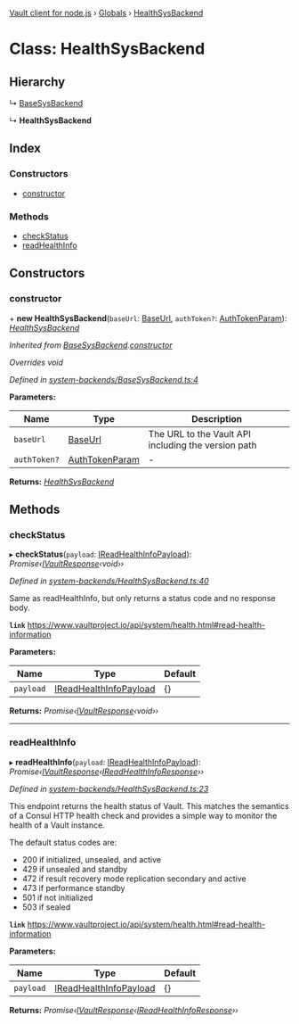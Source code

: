 [Vault client for node.js](../README.md) › [Globals](../globals.md) › [HealthSysBackend](healthsysbackend.md)

# Class: HealthSysBackend

## Hierarchy

  ↳ [BaseSysBackend](basesysbackend.md)

  ↳ **HealthSysBackend**

## Index

### Constructors

* [constructor](healthsysbackend.md#constructor)

### Methods

* [checkStatus](healthsysbackend.md#checkstatus)
* [readHealthInfo](healthsysbackend.md#readhealthinfo)

## Constructors

###  constructor

\+ **new HealthSysBackend**(`baseUrl`: [BaseUrl](../globals.md#baseurl), `authToken?`: [AuthTokenParam](../globals.md#authtokenparam)): *[HealthSysBackend](healthsysbackend.md)*

*Inherited from [BaseSysBackend](basesysbackend.md).[constructor](basesysbackend.md#constructor)*

*Overrides void*

*Defined in [system-backends/BaseSysBackend.ts:4](https://github.com/theogravity/vault-tacular/blob/058247d/src/system-backends/BaseSysBackend.ts#L4)*

**Parameters:**

Name | Type | Description |
------ | ------ | ------ |
`baseUrl` | [BaseUrl](../globals.md#baseurl) | The URL to the Vault API including the version path |
`authToken?` | [AuthTokenParam](../globals.md#authtokenparam) | - |

**Returns:** *[HealthSysBackend](healthsysbackend.md)*

## Methods

###  checkStatus

▸ **checkStatus**(`payload`: [IReadHealthInfoPayload](../globals.md#ireadhealthinfopayload)): *Promise‹[IVaultResponse](../interfaces/ivaultresponse.md)‹void››*

*Defined in [system-backends/HealthSysBackend.ts:40](https://github.com/theogravity/vault-tacular/blob/058247d/src/system-backends/HealthSysBackend.ts#L40)*

Same as readHealthInfo, but only returns a status code and no response body.

**`link`** https://www.vaultproject.io/api/system/health.html#read-health-information

**Parameters:**

Name | Type | Default |
------ | ------ | ------ |
`payload` | [IReadHealthInfoPayload](../globals.md#ireadhealthinfopayload) | {} |

**Returns:** *Promise‹[IVaultResponse](../interfaces/ivaultresponse.md)‹void››*

___

###  readHealthInfo

▸ **readHealthInfo**(`payload`: [IReadHealthInfoPayload](../globals.md#ireadhealthinfopayload)): *Promise‹[IVaultResponse](../interfaces/ivaultresponse.md)‹[IReadHealthInfoResponse](../globals.md#ireadhealthinforesponse)››*

*Defined in [system-backends/HealthSysBackend.ts:23](https://github.com/theogravity/vault-tacular/blob/058247d/src/system-backends/HealthSysBackend.ts#L23)*

This endpoint returns the health status of Vault. This matches the semantics of a Consul HTTP
health check and provides a simple way to monitor the health of a Vault instance.

The default status codes are:

- 200 if initialized, unsealed, and active
- 429 if unsealed and standby
- 472 if result recovery mode replication secondary and active
- 473 if performance standby
- 501 if not initialized
- 503 if sealed

**`link`** https://www.vaultproject.io/api/system/health.html#read-health-information

**Parameters:**

Name | Type | Default |
------ | ------ | ------ |
`payload` | [IReadHealthInfoPayload](../globals.md#ireadhealthinfopayload) | {} |

**Returns:** *Promise‹[IVaultResponse](../interfaces/ivaultresponse.md)‹[IReadHealthInfoResponse](../globals.md#ireadhealthinforesponse)››*

